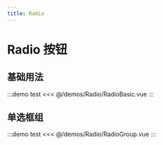 ```yaml
---
title: Radio
---
```


# Radio 按钮

## 基础用法

:::demo test
<<< @/demos/Radio/RadioBasic.vue
:::

## 单选框组

:::demo test
<<< @/demos/Radio/RadioGroup.vue
:::
